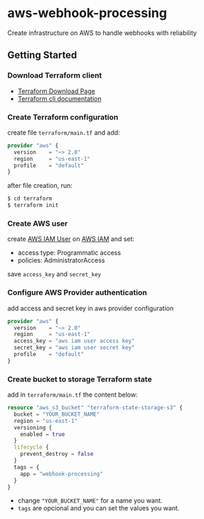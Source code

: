 # aws-webhook-processing
Create infrastructure on AWS to handle webhooks with reliability

## Getting Started

### Download Terraform client

- [Terraform Download Page](https://www.terraform.io/downloads.html)
- [Terraform cli documentation](https://www.terraform.io/docs/cli-index.html)

### Create Terraform configuration

create file `terraform/main.tf` and add:

```terraform
provider "aws" {
  version    = "~> 2.0"
  region     = "us-east-1"
  profile    = "default"
}
```

after file creation, run:

```sh
$ cd terraform
$ terraform init
```

### Create AWS user

create [AWS IAM User](https://docs.aws.amazon.com/IAM/latest/UserGuide/id_users.html) on [AWS IAM](https://aws.amazon.com/pt/iam/) and set:

- access type: Programmatic access
- policies: AdministratorAccess

save `access_key` and `secret_key`


### Configure AWS Provider authentication

add access and secret key in aws provider configuration

```terraform
provider "aws" {
  version    = "~> 2.0"
  region     = "us-east-1"
  access_key = "aws iam user access key"
  secret_key = "aws iam user secret key"
  profile    = "default"
}
```

### Create bucket to storage Terraform state

add in `terraform/main.tf` the content below:

```terraform
resource "aws_s3_bucket" "terraform-state-storage-s3" {
  bucket = "YOUR_BUCKET_NAME"
  region = "us-east-1"
  versioning {
    enabled = true
  }
  lifecycle {
    prevent_destroy = false
  }
  tags = {
    app = "webhook-processing"
  }
}
```

- change `"YOUR_BUCKET_NAME"` for a name you want.
- `tags` are opcional and you can set the values you want.